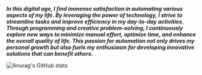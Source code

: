 
***In this digital age, I find immense satisfaction in automating various aspects of my life. By leveraging the power of technology, I strive to streamline tasks and improve efficiency in my day-to-day activities. Through programming and creative problem-solving, I continuously explore new ways to minimize manual effort, optimize time, and enhance the overall quality of life. This passion for automation not only drives my personal growth but also fuels my enthusiasm for developing innovative solutions that can benefit others.***


![Anurag's GitHub stats](https://github-readme-stats.vercel.app/api?username=christian305&show_icons=true&theme=ayu-mirage)
<!--
**christian305/christian305** is a ✨ _special_ ✨ repository because its `README.md` (this file) appears on your GitHub profile.

Here are some ideas to get you started:

- 🔭 I’m currently working on ...
- 🌱 I’m currently learning ...
- 👯 I’m looking to collaborate on ...
- 🤔 I’m looking for help with ...
- 💬 Ask me about ...
- 📫 How to reach me: ...
- 😄 Pronouns: ...
- ⚡ Fun fact: ...
-->
